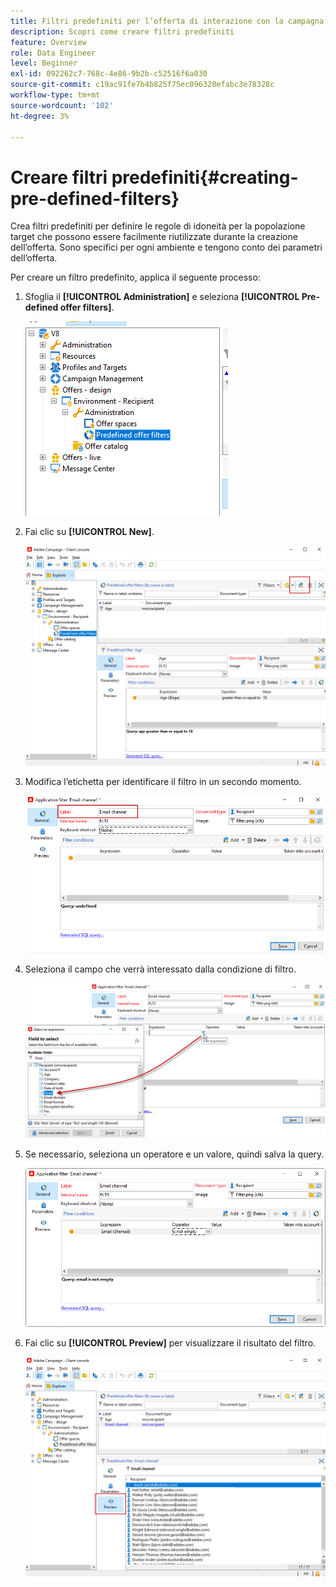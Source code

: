 ```yaml
---
title: Filtri predefiniti per l’offerta di interazione con la campagna
description: Scopri come creare filtri predefiniti
feature: Overview
role: Data Engineer
level: Beginner
exl-id: 092262c7-768c-4e86-9b2b-c52516f6a030
source-git-commit: c19ac91fe7b4b825f75ec096320efabc3e78328c
workflow-type: tm+mt
source-wordcount: '102'
ht-degree: 3%

---
```


# Creare filtri predefiniti{#creating-pre-defined-filters}

Crea filtri predefiniti per definire le regole di idoneità per la popolazione target che possono essere facilmente riutilizzate durante la creazione dell’offerta. Sono specifici per ogni ambiente e tengono conto dei parametri dell’offerta.

Per creare un filtro predefinito, applica il seguente processo:

1. Sfoglia il **[!UICONTROL Administration]** e seleziona **[!UICONTROL Pre-defined offer filters]**.

   ![](assets/offer_filter_create_005.png)

1. Fai clic su **[!UICONTROL New]**.

   ![](assets/offer_filter_create_001.png)

1. Modifica l’etichetta per identificare il filtro in un secondo momento.

   ![](assets/offer_filter_create_002.png)

1. Seleziona il campo che verrà interessato dalla condizione di filtro.

   ![](assets/offer_filter_create_003.png)

1. Se necessario, seleziona un operatore e un valore, quindi salva la query.

   ![](assets/offer_filter_create_004.png)

1. Fai clic su **[!UICONTROL Preview]** per visualizzare il risultato del filtro.

   ![](assets/offer_filter_create_006.png)
